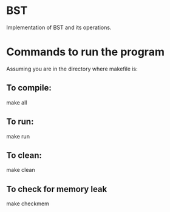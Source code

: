 # BST
Implementation of BST and its operations.

# Commands to run the program
Assuming you are in the directory where makefile is:

## To compile:
make all

## To run:
make run

## To clean:
make clean

## To check for memory leak
make checkmem
